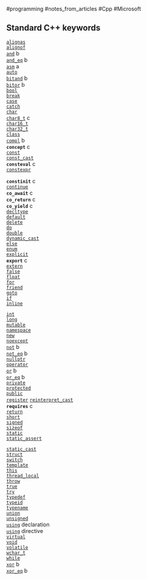 
#programming #notes_from_articles #Cpp #Microsoft

## Standard C++ keywords

[`alignas`](https://docs.microsoft.com/en-us/cpp/cpp/align-cpp?view=msvc-160)  
[`alignof`](https://docs.microsoft.com/en-us/cpp/cpp/alignof-operator?view=msvc-160)  
[`and`](https://docs.microsoft.com/en-us/cpp/cpp/logical-and-operator-amp-amp?view=msvc-160) b  
[`and_eq`](https://docs.microsoft.com/en-us/cpp/cpp/assignment-operators?view=msvc-160) b  
[`asm`](https://docs.microsoft.com/en-us/cpp/assembler/inline/asm?view=msvc-160) a  
[`auto`](https://docs.microsoft.com/en-us/cpp/cpp/auto-cpp?view=msvc-160)  
[`bitand`](https://docs.microsoft.com/en-us/cpp/cpp/bitwise-and-operator-amp?view=msvc-160) b  
[`bitor`](https://docs.microsoft.com/en-us/cpp/cpp/bitwise-inclusive-or-operator-pipe?view=msvc-160) b  
[`bool`](https://docs.microsoft.com/en-us/cpp/cpp/bool-cpp?view=msvc-160)  
[`break`](https://docs.microsoft.com/en-us/cpp/cpp/break-statement-cpp?view=msvc-160)  
[`case`](https://docs.microsoft.com/en-us/cpp/cpp/switch-statement-cpp?view=msvc-160)  
[`catch`](https://docs.microsoft.com/en-us/cpp/cpp/try-throw-and-catch-statements-cpp?view=msvc-160)  
[`char`](https://docs.microsoft.com/en-us/cpp/cpp/fundamental-types-cpp?view=msvc-160)  
[`char8_t`](https://docs.microsoft.com/en-us/cpp/cpp/fundamental-types-cpp?view=msvc-160) c  
[`char16_t`](https://docs.microsoft.com/en-us/cpp/cpp/char-wchar-t-char16-t-char32-t?view=msvc-160)  
[`char32_t`](https://docs.microsoft.com/en-us/cpp/cpp/char-wchar-t-char16-t-char32-t?view=msvc-160)  
[`class`](https://docs.microsoft.com/en-us/cpp/cpp/class-cpp?view=msvc-160)  
[`compl`](https://docs.microsoft.com/en-us/cpp/cpp/one-s-complement-operator-tilde?view=msvc-160) b  
**`concept`** c  
[`const`](https://docs.microsoft.com/en-us/cpp/cpp/const-cpp?view=msvc-160)  
[`const_cast`](https://docs.microsoft.com/en-us/cpp/cpp/const-cast-operator?view=msvc-160)  
**`consteval`** c  
[`constexpr`](https://docs.microsoft.com/en-us/cpp/cpp/constexpr-cpp?view=msvc-160)

**`constinit`** c  
[`continue`](https://docs.microsoft.com/en-us/cpp/cpp/continue-statement-cpp?view=msvc-160)  
**`co_await`** c  
**`co_return`** c  
**`co_yield`** c  
[`decltype`](https://docs.microsoft.com/en-us/cpp/cpp/decltype-cpp?view=msvc-160)  
[`default`](https://docs.microsoft.com/en-us/cpp/cpp/switch-statement-cpp?view=msvc-160)  
[`delete`](https://docs.microsoft.com/en-us/cpp/cpp/delete-operator-cpp?view=msvc-160)  
[`do`](https://docs.microsoft.com/en-us/cpp/cpp/do-while-statement-cpp?view=msvc-160)  
[`double`](https://docs.microsoft.com/en-us/cpp/cpp/fundamental-types-cpp?view=msvc-160)  
[`dynamic_cast`](https://docs.microsoft.com/en-us/cpp/cpp/dynamic-cast-operator?view=msvc-160)  
[`else`](https://docs.microsoft.com/en-us/cpp/cpp/if-else-statement-cpp?view=msvc-160)  
[`enum`](https://docs.microsoft.com/en-us/cpp/cpp/enumerations-cpp?view=msvc-160)  
[`explicit`](https://docs.microsoft.com/en-us/cpp/cpp/user-defined-type-conversions-cpp?view=msvc-160)  
**`export`** c  
[`extern`](https://docs.microsoft.com/en-us/cpp/cpp/extern-cpp?view=msvc-160)  
[`false`](https://docs.microsoft.com/en-us/cpp/cpp/false-cpp?view=msvc-160)  
[`float`](https://docs.microsoft.com/en-us/cpp/cpp/fundamental-types-cpp?view=msvc-160)  
[`for`](https://docs.microsoft.com/en-us/cpp/cpp/for-statement-cpp?view=msvc-160)  
[`friend`](https://docs.microsoft.com/en-us/cpp/cpp/friend-cpp?view=msvc-160)  
[`goto`](https://docs.microsoft.com/en-us/cpp/cpp/goto-statement-cpp?view=msvc-160)  
[`if`](https://docs.microsoft.com/en-us/cpp/cpp/if-else-statement-cpp?view=msvc-160)  
[`inline`](https://docs.microsoft.com/en-us/cpp/cpp/inline-functions-cpp?view=msvc-160)

[`int`](https://docs.microsoft.com/en-us/cpp/cpp/fundamental-types-cpp?view=msvc-160)  
[`long`](https://docs.microsoft.com/en-us/cpp/cpp/fundamental-types-cpp?view=msvc-160)  
[`mutable`](https://docs.microsoft.com/en-us/cpp/cpp/mutable-data-members-cpp?view=msvc-160)  
[`namespace`](https://docs.microsoft.com/en-us/cpp/cpp/namespaces-cpp?view=msvc-160)  
[`new`](https://docs.microsoft.com/en-us/cpp/cpp/new-operator-cpp?view=msvc-160)  
[`noexcept`](https://docs.microsoft.com/en-us/cpp/cpp/noexcept-cpp?view=msvc-160)  
[`not`](https://docs.microsoft.com/en-us/cpp/cpp/logical-negation-operator-exclpt?view=msvc-160) b  
[`not_eq`](https://docs.microsoft.com/en-us/cpp/cpp/equality-operators-equal-equal-and-exclpt-equal?view=msvc-160) b  
[`nullptr`](https://docs.microsoft.com/en-us/cpp/cpp/nullptr?view=msvc-160)  
[`operator`](https://docs.microsoft.com/en-us/cpp/cpp/operator-overloading?view=msvc-160)  
[`or`](https://docs.microsoft.com/en-us/cpp/cpp/logical-or-operator-pipe-pipe?view=msvc-160) b  
[`or_eq`](https://docs.microsoft.com/en-us/cpp/cpp/assignment-operators?view=msvc-160) b  
[`private`](https://docs.microsoft.com/en-us/cpp/cpp/private-cpp?view=msvc-160)  
[`protected`](https://docs.microsoft.com/en-us/cpp/cpp/protected-cpp?view=msvc-160)  
[`public`](https://docs.microsoft.com/en-us/cpp/cpp/public-cpp?view=msvc-160)  
[`register`](https://docs.microsoft.com/en-us/cpp/cpp/storage-classes-cpp?view=msvc-160#register) [`reinterpret_cast`](https://docs.microsoft.com/en-us/cpp/cpp/reinterpret-cast-operator?view=msvc-160)  
**`requires`** c  
[`return`](https://docs.microsoft.com/en-us/cpp/cpp/return-statement-cpp?view=msvc-160)  
[`short`](https://docs.microsoft.com/en-us/cpp/cpp/fundamental-types-cpp?view=msvc-160)  
[`signed`](https://docs.microsoft.com/en-us/cpp/cpp/fundamental-types-cpp?view=msvc-160)  
[`sizeof`](https://docs.microsoft.com/en-us/cpp/cpp/sizeof-operator?view=msvc-160)  
[`static`](https://docs.microsoft.com/en-us/cpp/cpp/storage-classes-cpp?view=msvc-160)  
[`static_assert`](https://docs.microsoft.com/en-us/cpp/cpp/static-assert?view=msvc-160)

[`static_cast`](https://docs.microsoft.com/en-us/cpp/cpp/static-cast-operator?view=msvc-160)  
[`struct`](https://docs.microsoft.com/en-us/cpp/cpp/struct-cpp?view=msvc-160)  
[`switch`](https://docs.microsoft.com/en-us/cpp/cpp/switch-statement-cpp?view=msvc-160)  
[`template`](https://docs.microsoft.com/en-us/cpp/cpp/templates-cpp?view=msvc-160)  
[`this`](https://docs.microsoft.com/en-us/cpp/cpp/this-pointer?view=msvc-160)  
[`thread_local`](https://docs.microsoft.com/en-us/cpp/cpp/storage-classes-cpp?view=msvc-160#thread_local)  
[`throw`](https://docs.microsoft.com/en-us/cpp/cpp/try-throw-and-catch-statements-cpp?view=msvc-160)  
[`true`](https://docs.microsoft.com/en-us/cpp/cpp/true-cpp?view=msvc-160)  
[`try`](https://docs.microsoft.com/en-us/cpp/cpp/try-throw-and-catch-statements-cpp?view=msvc-160)  
[`typedef`](https://docs.microsoft.com/en-us/cpp/cpp/aliases-and-typedefs-cpp?view=msvc-160)  
[`typeid`](https://docs.microsoft.com/en-us/cpp/cpp/typeid-operator?view=msvc-160)  
[`typename`](https://docs.microsoft.com/en-us/cpp/cpp/typename?view=msvc-160)  
[`union`](https://docs.microsoft.com/en-us/cpp/cpp/unions?view=msvc-160)  
[`unsigned`](https://docs.microsoft.com/en-us/cpp/cpp/fundamental-types-cpp?view=msvc-160)  
[`using`](https://docs.microsoft.com/en-us/cpp/cpp/using-declaration?view=msvc-160) declaration  
[`using`](https://docs.microsoft.com/en-us/cpp/cpp/namespaces-cpp?view=msvc-160#using_directives) directive  
[`virtual`](https://docs.microsoft.com/en-us/cpp/cpp/virtual-cpp?view=msvc-160)  
[`void`](https://docs.microsoft.com/en-us/cpp/cpp/void-cpp?view=msvc-160)  
[`volatile`](https://docs.microsoft.com/en-us/cpp/cpp/volatile-cpp?view=msvc-160)  
[`wchar_t`](https://docs.microsoft.com/en-us/cpp/cpp/fundamental-types-cpp?view=msvc-160)  
[`while`](https://docs.microsoft.com/en-us/cpp/cpp/while-statement-cpp?view=msvc-160)  
[`xor`](https://docs.microsoft.com/en-us/cpp/cpp/bitwise-exclusive-or-operator-hat?view=msvc-160) b  
[`xor_eq`](https://docs.microsoft.com/en-us/cpp/cpp/assignment-operators?view=msvc-160) b